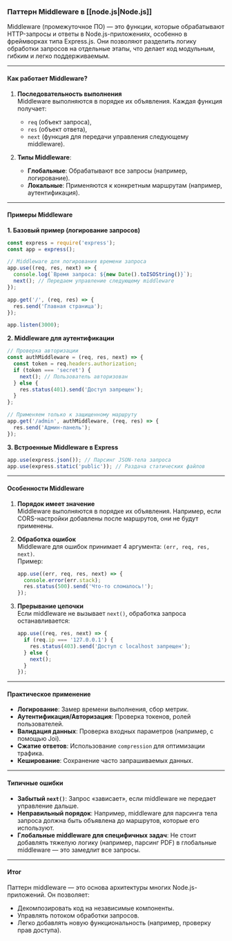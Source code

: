 
### Паттерн Middleware в [[node.js|Node.js]]

Middleware (промежуточное ПО) — это функции, которые обрабатывают HTTP-запросы и ответы в Node.js-приложениях, особенно в фреймворках типа Express.js. Они позволяют разделить логику обработки запросов на отдельные этапы, что делает код модульным, гибким и легко поддерживаемым.

---

#### **Как работает Middleware?**
1. **Последовательность выполнения**  
   Middleware выполняются в порядке их объявления. Каждая функция получает:
   - `req` (объект запроса),
   - `res` (объект ответа),
   - `next` (функция для передачи управления следующему middleware).

2. **Типы Middleware**:
   - **Глобальные**: Обрабатывают все запросы (например, логирование).
   - **Локальные**: Применяются к конкретным маршрутам (например, аутентификация).

---

#### **Примеры Middleware**

**1. Базовый пример (логирование запросов)**  
```javascript
const express = require('express');
const app = express();

// Middleware для логирования времени запроса
app.use((req, res, next) => {
  console.log(`Время запроса: ${new Date().toISOString()}`);
  next(); // Передаем управление следующему middleware
});

app.get('/', (req, res) => {
  res.send('Главная страница');
});

app.listen(3000);
```

**2. Middleware для аутентификации**  
```javascript
// Проверка авторизации
const authMiddleware = (req, res, next) => {
  const token = req.headers.authorization;
  if (token === 'secret') {
    next(); // Пользователь авторизован
  } else {
    res.status(401).send('Доступ запрещен');
  }
};

// Применяем только к защищенному маршруту
app.get('/admin', authMiddleware, (req, res) => {
  res.send('Админ-панель');
});
```

**3. Встроенные Middleware в Express**  
```javascript
app.use(express.json()); // Парсинг JSON-тела запроса
app.use(express.static('public')); // Раздача статических файлов
```

---

#### **Особенности Middleware**
1. **Порядок имеет значение**  
   Middleware выполняются в порядке их объявления. Например, если CORS-настройки добавлены после маршрутов, они не будут применены.

2. **Обработка ошибок**  
   Middleware для ошибок принимает 4 аргумента: `(err, req, res, next)`.  
   Пример:
   ```javascript
   app.use((err, req, res, next) => {
     console.error(err.stack);
     res.status(500).send('Что-то сломалось!');
   });
   ```

3. **Прерывание цепочки**  
   Если middleware не вызывает `next()`, обработка запроса останавливается:
   ```javascript
   app.use((req, res, next) => {
     if (req.ip === '127.0.0.1') {
       res.status(403).send('Доступ с localhost запрещен');
     } else {
       next();
     }
   });
   ```

---

#### **Практическое применение**
- **Логирование**: Замер времени выполнения, сбор метрик.
- **Аутентификация/Авторизация**: Проверка токенов, ролей пользователей.
- **Валидация данных**: Проверка входных параметров (например, с помощью Joi).
- **Сжатие ответов**: Использование `compression` для оптимизации трафика.
- **Кеширование**: Сохранение часто запрашиваемых данных.

---

#### **Типичные ошибки**
- **Забытый `next()`**: Запрос «зависает», если middleware не передает управление дальше.
- **Неправильный порядок**: Например, middleware для парсинга тела запроса должна быть объявлена до маршрутов, которые его используют.
- **Глобальные middleware для специфичных задач**: Не стоит добавлять тяжелую логику (например, парсинг PDF) в глобальные middleware — это замедлит все запросы.

---

#### **Итог**
Паттерн middleware — это основа архитектуры многих Node.js-приложений. Он позволяет:
- Декомпозировать код на независимые компоненты.
- Управлять потоком обработки запросов.
- Легко добавлять новую функциональность (например, проверку прав доступа).